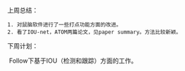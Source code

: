 上周总结：

	1. 对鼠脑软件进行了一些打点功能方面的改进。
 	2. 看了IOU-net，ATOM两篇论文，见paper summary。方法比较新颖。

下周计划：

​	Follow下基于IOU（检测和跟踪）方面的工作。